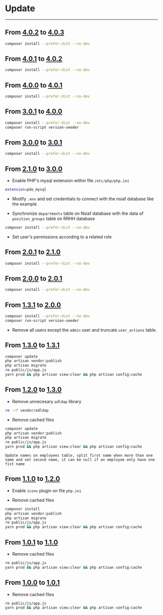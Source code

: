 # Update

---

## From [4.0.2](https://github.com/MUTUAL-DE-SERVICIOS-AL-POLICIA/PVA-RRHH/tree/4.0.2) to [4.0.3](https://github.com/MUTUAL-DE-SERVICIOS-AL-POLICIA/PVA-RRHH/tree/4.0.3)

```sh
composer install --prefer-dist --no-dev
```

## From [4.0.1](https://github.com/MUTUAL-DE-SERVICIOS-AL-POLICIA/PVA-RRHH/tree/4.0.1) to [4.0.2](https://github.com/MUTUAL-DE-SERVICIOS-AL-POLICIA/PVA-RRHH/tree/4.0.2)

```sh
composer install --prefer-dist --no-dev
```

## From [4.0.0](https://github.com/MUTUAL-DE-SERVICIOS-AL-POLICIA/PVA-RRHH/tree/4.0.0) to [4.0.1](https://github.com/MUTUAL-DE-SERVICIOS-AL-POLICIA/PVA-RRHH/tree/4.0.1)

```sh
composer install --prefer-dist --no-dev
```

## From [3.0.1](https://github.com/MUTUAL-DE-SERVICIOS-AL-POLICIA/PVA-RRHH/tree/3.0.1) to [4.0.0](https://github.com/MUTUAL-DE-SERVICIOS-AL-POLICIA/PVA-RRHH/tree/4.0.0)

```sh
composer install --prefer-dist --no-dev
composer run-script version-seeder
```

## From [3.0.0](https://github.com/MUTUAL-DE-SERVICIOS-AL-POLICIA/PVA-RRHH/tree/3.0.0) to [3.0.1](https://github.com/MUTUAL-DE-SERVICIOS-AL-POLICIA/PVA-RRHH/tree/3.0.1)

```sh
composer install --prefer-dist --no-dev
```

## From [2.1.0](https://github.com/MUTUAL-DE-SERVICIOS-AL-POLICIA/PVA-RRHH/tree/2.1.0) to [3.0.0](https://github.com/MUTUAL-DE-SERVICIOS-AL-POLICIA/PVA-RRHH/tree/3.0.0)

* Enable PHP's mysql extension within file `/etc/php/php.ini`

```sh
extension=pdo_mysql
```

* Modify `.env` and set credentials to connect with the nsiaf database like the example

* Synchronize `departments` table on Nsiaf database with the data of `position_groups` table on RRHH database

```sh
composer install --prefer-dist --no-dev
```

* Set user's permissions according to a related role

## From [2.0.1](https://github.com/MUTUAL-DE-SERVICIOS-AL-POLICIA/PVA-RRHH/tree/2.0.1) to [2.1.0](https://github.com/MUTUAL-DE-SERVICIOS-AL-POLICIA/PVA-RRHH/tree/2.1.0)

```sh
composer install --prefer-dist --no-dev
```

## From [2.0.0](https://github.com/MUTUAL-DE-SERVICIOS-AL-POLICIA/PVA-RRHH/tree/2.0.0) to [2.0.1](https://github.com/MUTUAL-DE-SERVICIOS-AL-POLICIA/PVA-RRHH/tree/2.0.1)

```sh
composer install --prefer-dist --no-dev
```

## From [1.3.1](https://github.com/MUTUAL-DE-SERVICIOS-AL-POLICIA/PVA-RRHH/tree/1.3.1) to [2.0.0](https://github.com/MUTUAL-DE-SERVICIOS-AL-POLICIA/PVA-RRHH/tree/2.0.0)

```sh
composer install --prefer-dist --no-dev
composer run-script version-seeder
```

* Remove all users except the `admin` user and truncate `user_actions` table.

## From [1.3.0](https://github.com/MUTUAL-DE-SERVICIOS-AL-POLICIA/PVA-RRHH/tree/1.3.0) to [1.3.1](https://github.com/MUTUAL-DE-SERVICIOS-AL-POLICIA/PVA-RRHH/tree/1.3.1)


```sh
composer update
php artisan vendor:publish
php artisan migrate
rm public/js/app.js
yarn prod && php artisan view:clear && php artisan config:cache
```

## From [1.2.0](https://github.com/MUTUAL-DE-SERVICIOS-AL-POLICIA/PVA-RRHH/tree/1.2.0) to [1.3.0](https://github.com/MUTUAL-DE-SERVICIOS-AL-POLICIA/PVA-RRHH/tree/1.3.0)

* Remove unnecesary `adldap` library

```sh
rm -rf vendor/adldap
```

* Remove cached files

```sh
composer update
php artisan vendor:publish
php artisan migrate
rm public/js/app.js
yarn prod && php artisan view:clear && php artisan config:cache
```

`Update names on employees table, split first name when more than one name and set second name, it can be null if an employee only have one fist name`

## From [1.1.0](https://github.com/MUTUAL-DE-SERVICIOS-AL-POLICIA/PVA-RRHH/tree/1.1.0) to [1.2.0](https://github.com/MUTUAL-DE-SERVICIOS-AL-POLICIA/PVA-RRHH/tree/1.2.0)

* Enable `iconv` plugin on file `php.ini`

* Remove cached files

```sh
composer install
php artisan vendor:publish
php artisan migrate
rm public/js/app.js
yarn prod && php artisan view:clear && php artisan config:cache
```

## From [1.0.1](https://github.com/MUTUAL-DE-SERVICIOS-AL-POLICIA/PVA-RRHH/tree/1.0.1) to [1.1.0](https://github.com/MUTUAL-DE-SERVICIOS-AL-POLICIA/PVA-RRHH/tree/1.1.0)

* Remove cached files

```sh
rm public/js/app.js
yarn prod && php artisan view:clear && php artisan config:cache
```

## From [1.0.0](https://github.com/MUTUAL-DE-SERVICIOS-AL-POLICIA/PVA-RRHH/tree/1.0.0) to [1.0.1](https://github.com/MUTUAL-DE-SERVICIOS-AL-POLICIA/PVA-RRHH/tree/1.0.1)

* Remove cached files

```sh
rm public/js/app.js
yarn prod && php artisan view:clear && php artisan config:cache
```